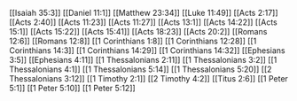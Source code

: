 [[Isaiah 35:3]]
[[Daniel 11:1]]
[[Matthew 23:34]]
[[Luke 11:49]]
[[Acts 2:17]]
[[Acts 2:40]]
[[Acts 11:23]]
[[Acts 11:27]]
[[Acts 13:1]]
[[Acts 14:22]]
[[Acts 15:1]]
[[Acts 15:22]]
[[Acts 15:41]]
[[Acts 18:23]]
[[Acts 20:2]]
[[Romans 12:6]]
[[Romans 12:8]]
[[1 Corinthians 1:8]]
[[1 Corinthians 12:28]]
[[1 Corinthians 14:3]]
[[1 Corinthians 14:29]]
[[1 Corinthians 14:32]]
[[Ephesians 3:5]]
[[Ephesians 4:11]]
[[1 Thessalonians 2:11]]
[[1 Thessalonians 3:2]]
[[1 Thessalonians 4:1]]
[[1 Thessalonians 5:14]]
[[1 Thessalonians 5:20]]
[[2 Thessalonians 3:12]]
[[1 Timothy 2:1]]
[[2 Timothy 4:2]]
[[Titus 2:6]]
[[1 Peter 5:1]]
[[1 Peter 5:10]]
[[1 Peter 5:12]]
